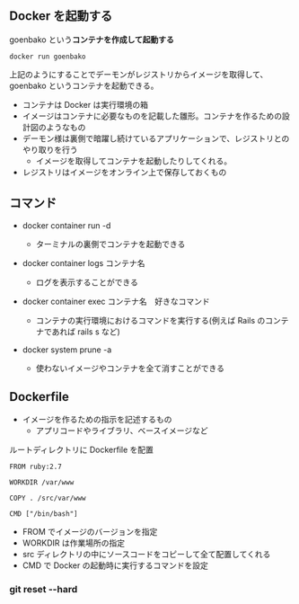 ## Docker を起動する

goenbako という**コンテナを作成して起動する**

```
docker run goenbako
```

上記のようにすることでデーモンがレジストリからイメージを取得して、goenbako というコンテナを起動できる。

- コンテナは Docker は実行環境の箱
- イメージはコンテナに必要なものを記載した雛形。コンテナを作るための設計図のようなもの
- デーモン様は裏側で暗躍し続けているアプリケーションで、レジストリとのやり取りを行う
  - イメージを取得してコンテナを起動したりしてくれる。
- レジストリはイメージをオンライン上で保存しておくもの

## コマンド

- docker container run -d

  - ターミナルの裏側でコンテナを起動できる

- docker container logs コンテナ名

  - ログを表示することができる

- docker container exec コンテナ名　好きなコマンド

  - コンテナの実行環境におけるコマンドを実行する(例えば Rails のコンテナであれば rails s など)

- docker system prune -a
  - 使わないイメージやコンテナを全て消すことができる

## Dockerfile

- イメージを作るための指示を記述するもの
  - アプリコードやライブラリ、ベースイメージなど

ルートディレクトリに Dockerfile を配置

```
FROM ruby:2.7

WORKDIR /var/www

COPY . /src/var/www

CMD ["/bin/bash"]
```

- FROM でイメージのバージョンを指定
- WORKDIR は作業場所の指定
- src ディレクトリの中にソースコードをコピーして全て配置してくれる
- CMD で Docker の起動時に実行するコマンドを設定

### git reset --hard
